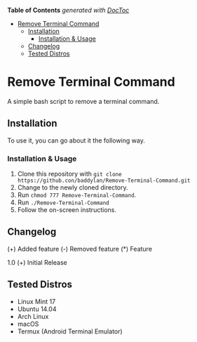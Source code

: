 <!-- START doctoc generated TOC please keep comment here to allow auto update -->
<!-- DON'T EDIT THIS SECTION, INSTEAD RE-RUN doctoc TO UPDATE -->
**Table of Contents**  *generated with [DocToc](https://github.com/thlorenz/doctoc)*

- [Remove Terminal Command](#remove-terminal-command)
  - [Installation](#installation)
    - [Installation & Usage](#installation--usage)
  - [Changelog](#changelog)
  - [Tested Distros](#tested-distros)

<!-- END doctoc generated TOC please keep comment here to allow auto update -->

Remove Terminal Command
=======================
A simple bash script to remove a terminal command.

## Installation

To use it, you can go about it the following way.

### Installation & Usage
1. Clone this repository with `git clone https://github.con/baddylan/Remove-Terminal-Command.git`
2. Change to the newly cloned directory.
3. Run `chmod 777 Remove-Terminal-Command`.
4. Run `./Remove-Terminal-Command`
5. Follow the on-screen instructions.

## Changelog
(+) Added feature
(-) Removed feature
(*) Feature

1.0
  (+) Initial Release

## Tested Distros

* Linux Mint 17
* Ubuntu 14.04
* Arch Linux
* macOS
* Termux (Android Terminal Emulator)
